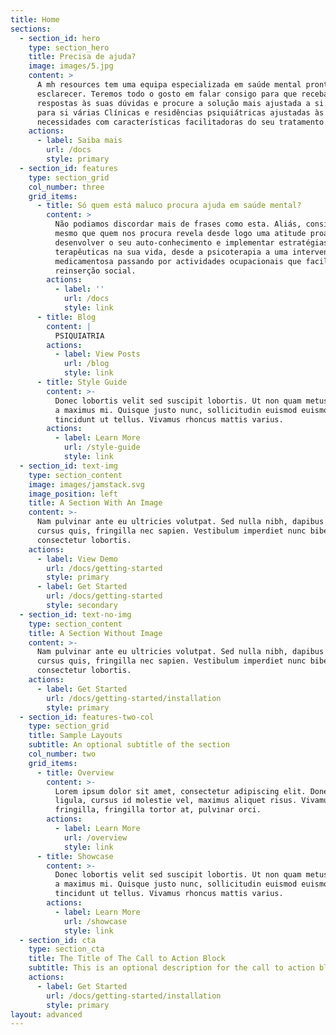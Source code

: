 ```yaml
---
title: Home
sections:
  - section_id: hero
    type: section_hero
    title: Precisa de ajuda?
    image: images/5.jpg
    content: >
      A mh resources tem uma equipa especializada em saúde mental pronta para o
      esclarecer. Teremos todo o gosto em falar consigo para que receba
      respostas às suas dúvidas e procure a solução mais ajustada a si. Temos
      para si várias Clínicas e residências psiquiátricas ajustadas às suas
      necessidades com características facilitadoras do seu tratamento.
    actions:
      - label: Saiba mais
        url: /docs
        style: primary
  - section_id: features
    type: section_grid
    col_number: three
    grid_items:
      - title: Só quem está maluco procura ajuda em saúde mental?
        content: >
          Não podiamos discordar mais de frases como esta. Aliás, consideramos
          mesmo que quem nos procura revela desde logo uma atitude proativa em
          desenvolver o seu auto-conhecimento e implementar estratégias
          terapêuticas na sua vida, desde a psicoterapia a uma intervenção
          medicamentosa passando por actividades ocupacionais que facilitam a
          reinserção social.
        actions:
          - label: ''
            url: /docs
            style: link
      - title: Blog
        content: |
          PSIQUIATRIA
        actions:
          - label: View Posts
            url: /blog
            style: link
      - title: Style Guide
        content: >-
          Donec lobortis velit sed suscipit lobortis. Ut non quam metus. Nullam
          a maximus mi. Quisque justo nunc, sollicitudin euismod euismod at,
          tincidunt ut tellus. Vivamus rhoncus mattis varius.
        actions:
          - label: Learn More
            url: /style-guide
            style: link
  - section_id: text-img
    type: section_content
    image: images/jamstack.svg
    image_position: left
    title: A Section With An Image
    content: >-
      Nam pulvinar ante eu ultricies volutpat. Sed nulla nibh, dapibus sit amet
      cursus quis, fringilla nec sapien. Vestibulum imperdiet nunc bibendum
      consectetur lobortis.
    actions:
      - label: View Demo
        url: /docs/getting-started
        style: primary
      - label: Get Started
        url: /docs/getting-started
        style: secondary
  - section_id: text-no-img
    type: section_content
    title: A Section Without Image
    content: >-
      Nam pulvinar ante eu ultricies volutpat. Sed nulla nibh, dapibus sit amet
      cursus quis, fringilla nec sapien. Vestibulum imperdiet nunc bibendum
      consectetur lobortis.
    actions:
      - label: Get Started
        url: /docs/getting-started/installation
        style: primary
  - section_id: features-two-col
    type: section_grid
    title: Sample Layouts
    subtitle: An optional subtitle of the section
    col_number: two
    grid_items:
      - title: Overview
        content: >-
          Lorem ipsum dolor sit amet, consectetur adipiscing elit. Donec nisl
          ligula, cursus id molestie vel, maximus aliquet risus. Vivamus in nibh
          fringilla, fringilla tortor at, pulvinar orci.
        actions:
          - label: Learn More
            url: /overview
            style: link
      - title: Showcase
        content: >-
          Donec lobortis velit sed suscipit lobortis. Ut non quam metus. Nullam
          a maximus mi. Quisque justo nunc, sollicitudin euismod euismod at,
          tincidunt ut tellus. Vivamus rhoncus mattis varius.
        actions:
          - label: Learn More
            url: /showcase
            style: link
  - section_id: cta
    type: section_cta
    title: The Title of The Call to Action Block
    subtitle: This is an optional description for the call to action block.
    actions:
      - label: Get Started
        url: /docs/getting-started/installation
        style: primary
layout: advanced
---
```

